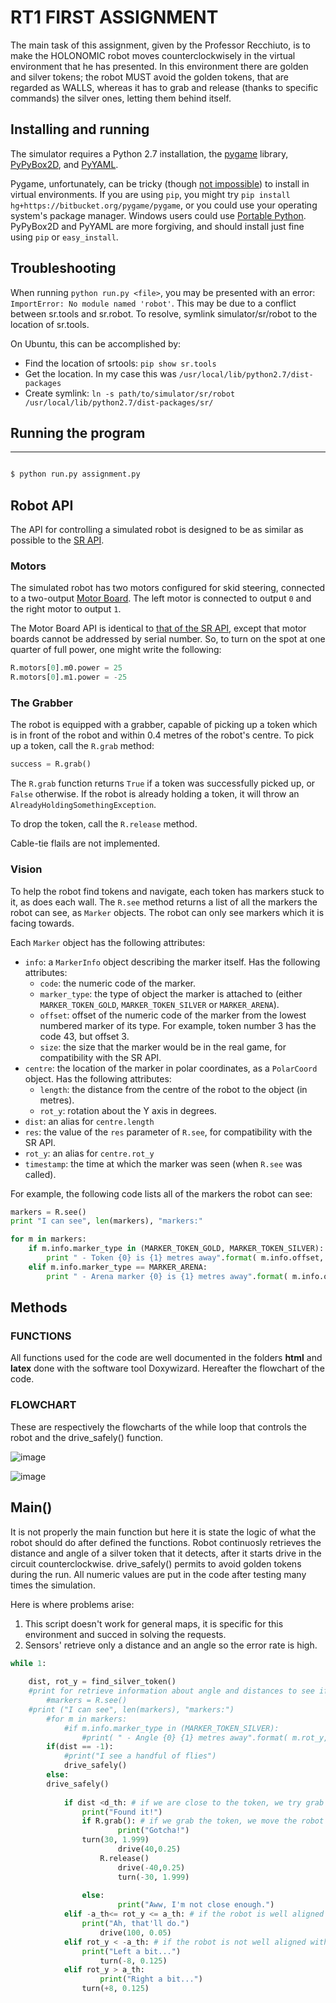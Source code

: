 RT1 FIRST ASSIGNMENT
================================

The main task of this assignment, given by the Professor Recchiuto, is to make the HOLONOMIC robot moves counterclockwisely in the virtual environment that he has presented. In this environment there are golden and silver tokens; the robot MUST avoid the golden tokens, that are regarded as WALLS, whereas it has to grab and release (thanks to specific commands) the silver ones, letting them behind itself.

Installing and running
----------------------

The simulator requires a Python 2.7 installation, the [pygame](http://pygame.org/) library, [PyPyBox2D](https://pypi.python.org/pypi/pypybox2d/2.1-r331), and [PyYAML](https://pypi.python.org/pypi/PyYAML/).

Pygame, unfortunately, can be tricky (though [not impossible](http://askubuntu.com/q/312767)) to install in virtual environments. If you are using `pip`, you might try `pip install hg+https://bitbucket.org/pygame/pygame`, or you could use your operating system's package manager. Windows users could use [Portable Python](http://portablepython.com/). PyPyBox2D and PyYAML are more forgiving, and should install just fine using `pip` or `easy_install`.

## Troubleshooting

When running `python run.py <file>`, you may be presented with an error: `ImportError: No module named 'robot'`. This may be due to a conflict between sr.tools and sr.robot. To resolve, symlink simulator/sr/robot to the location of sr.tools.

On Ubuntu, this can be accomplished by:
* Find the location of srtools: `pip show sr.tools`
* Get the location. In my case this was `/usr/local/lib/python2.7/dist-packages`
* Create symlink: `ln -s path/to/simulator/sr/robot /usr/local/lib/python2.7/dist-packages/sr/`

## Running the program
-----------------------------

```bash

$ python run.py assignment.py

```

Robot API
---------

The API for controlling a simulated robot is designed to be as similar as possible to the [SR API][sr-api].

### Motors ###

The simulated robot has two motors configured for skid steering, connected to a two-output [Motor Board](https://studentrobotics.org/docs/kit/motor_board). The left motor is connected to output `0` and the right motor to output `1`.

The Motor Board API is identical to [that of the SR API](https://studentrobotics.org/docs/programming/sr/motors/), except that motor boards cannot be addressed by serial number. So, to turn on the spot at one quarter of full power, one might write the following:

```python
R.motors[0].m0.power = 25
R.motors[0].m1.power = -25
```

### The Grabber ###

The robot is equipped with a grabber, capable of picking up a token which is in front of the robot and within 0.4 metres of the robot's centre. To pick up a token, call the `R.grab` method:

```python
success = R.grab()
```

The `R.grab` function returns `True` if a token was successfully picked up, or `False` otherwise. If the robot is already holding a token, it will throw an `AlreadyHoldingSomethingException`.

To drop the token, call the `R.release` method.

Cable-tie flails are not implemented.

### Vision ###

To help the robot find tokens and navigate, each token has markers stuck to it, as does each wall. The `R.see` method returns a list of all the markers the robot can see, as `Marker` objects. The robot can only see markers which it is facing towards.

Each `Marker` object has the following attributes:

* `info`: a `MarkerInfo` object describing the marker itself. Has the following attributes:
  * `code`: the numeric code of the marker.
  * `marker_type`: the type of object the marker is attached to (either `MARKER_TOKEN_GOLD`, `MARKER_TOKEN_SILVER` or `MARKER_ARENA`).
  * `offset`: offset of the numeric code of the marker from the lowest numbered marker of its type. For example, token number 3 has the code 43, but offset 3.
  * `size`: the size that the marker would be in the real game, for compatibility with the SR API.
* `centre`: the location of the marker in polar coordinates, as a `PolarCoord` object. Has the following attributes:
  * `length`: the distance from the centre of the robot to the object (in metres).
  * `rot_y`: rotation about the Y axis in degrees.
* `dist`: an alias for `centre.length`
* `res`: the value of the `res` parameter of `R.see`, for compatibility with the SR API.
* `rot_y`: an alias for `centre.rot_y`
* `timestamp`: the time at which the marker was seen (when `R.see` was called).

For example, the following code lists all of the markers the robot can see:

```python
markers = R.see()
print "I can see", len(markers), "markers:"

for m in markers:
    if m.info.marker_type in (MARKER_TOKEN_GOLD, MARKER_TOKEN_SILVER):
        print " - Token {0} is {1} metres away".format( m.info.offset, m.dist )
    elif m.info.marker_type == MARKER_ARENA:
        print " - Arena marker {0} is {1} metres away".format( m.info.offset, m.dist )
```

[sr-api]: https://studentrobotics.org/docs/programming/sr/

Methods
---------

### FUNCTIONS
All functions used for the code are well documented in the folders **html** and
**latex** done with the software tool Doxywizard. Hereafter the flowchart of the 
code.

### FLOWCHART

These are respectively the flowcharts of the while loop that controls the robot
and the drive_safely() function.

![image](/robot_sim/while_loop.jpeg)

![image](/robot_sim/drive_safely.jpeg)

Main()
---------

It is not properly the main function but here it is state the logic of what
the robot should do after defined the functions.
Robot continuosly retrieves the distance and angle of a silver token 
that it detects, after it starts drive in the circuit counterclockwise.
drive_safely() permits to avoid golden tokens during the run.
All numeric values are put in the code after testing many times the 
simulation.

Here is where problems arise:
1. This script doesn't work for general maps, it is specific for this 
  environment and succed in solving the requests.
2. Sensors' retrieve only a distance and an angle so the error rate is high.


```python
while 1:
    
	dist, rot_y = find_silver_token() 
	#print for retrieve information about angle and distances to see if the conditions are met	
        #markers = R.see()
	#print ("I can see", len(markers), "markers:")
    	#for m in markers:
    		#if m.info.marker_type in (MARKER_TOKEN_SILVER):
    			#print( " - Angle {0} {1} metres away".format( m.rot_y, m.dist ))
        if(dist == -1):
        	#print("I see a handful of flies")
        	drive_safely()
        else:    
		drive_safely()
              	
        	if dist <d_th: # if we are close to the token, we try grab it.
        		print("Found it!")
        		if R.grab(): # if we grab the token, we move the robot forward and behind, we release the token, and we go back to the initial position
        	        	print("Gotcha!")
				turn(30, 1.999)
	                	drive(40,0.25)
	        		R.release()
                		drive(-40,0.25)
	            		turn(-30, 1.999)
                    	
	        	else:
                		print("Aww, I'm not close enough.")
        	elif -a_th<= rot_y <= a_th: # if the robot is well aligned with the token, we go forward
	        	print("Ah, that'll do.")
                	drive(100, 0.05)
        	elif rot_y < -a_th: # if the robot is not well aligned with the token, we move it on the left or on the right
        		print("Left a bit...")
                	turn(-8, 0.125)
        	elif rot_y > a_th:
                	print("Right a bit...")
        		turn(+8, 0.125)
```
